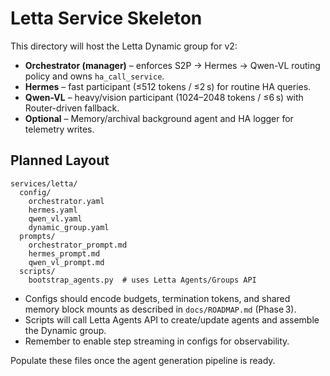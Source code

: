 # Letta Service Skeleton

This directory will host the Letta Dynamic group for v2:

- **Orchestrator (manager)** – enforces S2P → Hermes → Qwen-VL routing policy and owns `ha_call_service`.
- **Hermes** – fast participant (≤512 tokens / ≤2 s) for routine HA queries.
- **Qwen-VL** – heavy/vision participant (1024–2048 tokens / ≤6 s) with Router-driven fallback.
- **Optional** – Memory/archival background agent and HA logger for telemetry writes.

## Planned Layout

```
services/letta/
  config/
    orchestrator.yaml
    hermes.yaml
    qwen_vl.yaml
    dynamic_group.yaml
  prompts/
    orchestrator_prompt.md
    hermes_prompt.md
    qwen_vl_prompt.md
  scripts/
    bootstrap_agents.py  # uses Letta Agents/Groups API
```

- Configs should encode budgets, termination tokens, and shared memory block mounts as described in `docs/ROADMAP.md` (Phase 3).
- Scripts will call Letta Agents API to create/update agents and assemble the Dynamic group.
- Remember to enable step streaming in configs for observability.

Populate these files once the agent generation pipeline is ready.
